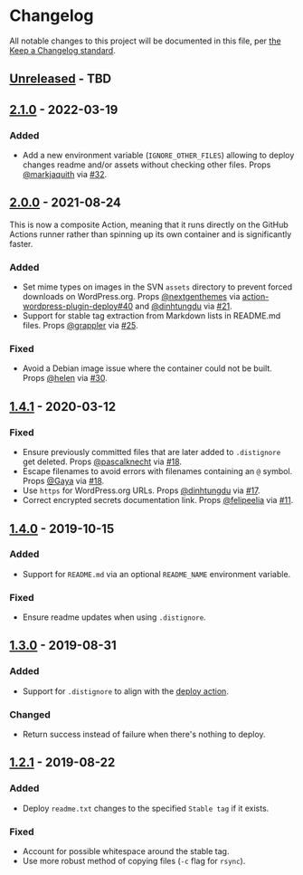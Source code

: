 # Changelog

All notable changes to this project will be documented in this file, per [the Keep a Changelog standard](http://keepachangelog.com/).

## [Unreleased] - TBD

## [2.1.0] - 2022-03-19
### Added
- Add a new environment variable (`IGNORE_OTHER_FILES`) allowing to deploy changes readme and/or assets without checking other files. Props [@markjaquith](https://github.com/markjaquith) via [#32](https://github.com/10up/action-wordpress-plugin-asset-update/pull/32).

## [2.0.0] - 2021-08-24
This is now a composite Action, meaning that it runs directly on the GitHub Actions runner rather than spinning up its own container and is significantly faster.

### Added
- Set mime types on images in the SVN `assets` directory to prevent forced downloads on WordPress.org. Props [@nextgenthemes](https://github.com/nextgenthemes) via [action-wordpress-plugin-deploy#40](https://github.com/10up/action-wordpress-plugin-deploy/pull/40) and [@dinhtungdu](https://github.com/dinhtungdu) via [#21](https://github.com/10up/action-wordpress-plugin-asset-update/pull/21).
- Support for stable tag extraction from Markdown lists in README.md files. Props [@grappler](https://github.com/grappler) via [#25](https://github.com/10up/action-wordpress-plugin-asset-update/pull/25).
### Fixed
- Avoid a Debian image issue where the container could not be built. Props [@helen](https://github.com/helen) via [#30](https://github.com/10up/action-wordpress-plugin-asset-update/pull/30).

## [1.4.1] - 2020-03-12
### Fixed
- Ensure previously committed files that are later added to `.distignore` get deleted. Props [@pascalknecht](https://github.com/pascalknecht) via [#18](https://github.com/10up/action-wordpress-plugin-asset-update/pull/18).
- Escape filenames to avoid errors with filenames containing an `@` symbol. Props [@Gaya](https://github.com/Gaya) via [#18](https://github.com/10up/action-wordpress-plugin-asset-update/pull/18).
- Use `https` for WordPress.org URLs. Props [@dinhtungdu](https://github.com/dinhtungdu) via [#17](https://github.com/10up/action-wordpress-plugin-asset-update/pull/17).
- Correct encrypted secrets documentation link. Props [@felipeelia](https://github.com/felipeelia) via [#11](https://github.com/10up/action-wordpress-plugin-asset-update/pull/11).

## [1.4.0] - 2019-10-15
### Added
- Support for `README.md` via an optional `README_NAME` environment variable.

### Fixed
- Ensure readme updates when using `.distignore`.

## [1.3.0] - 2019-08-31
### Added
- Support for `.distignore` to align with the [deploy action](https://github.com/10up/action-wordpress-plugin-deploy/).

### Changed
- Return success instead of failure when there's nothing to deploy.

## [1.2.1] - 2019-08-22
### Added
- Deploy `readme.txt` changes to the specified `Stable tag` if it exists.

### Fixed
- Account for possible whitespace around the stable tag.
- Use more robust method of copying files (`-c` flag for `rsync`).

[Unreleased]: https://github.com/10up/action-wordpress-plugin-asset-update/compare/stable...develop
[2.1.0]: https://github.com/10up/action-wordpress-plugin-asset-update/compare/2.0.0...2.1.0
[2.0.0]: https://github.com/10up/action-wordpress-plugin-asset-update/compare/1.4.1...2.0.0
[1.4.1]: https://github.com/10up/action-wordpress-plugin-asset-update/compare/1.4.0...1.4.1
[1.4.0]: https://github.com/10up/action-wordpress-plugin-asset-update/compare/1.3.0...1.4.0
[1.3.0]: https://github.com/10up/action-wordpress-plugin-asset-update/compare/1.2.1...1.3.0
[1.2.1]: https://github.com/10up/action-wordpress-plugin-asset-update/compare/03e175e...d2b6608

